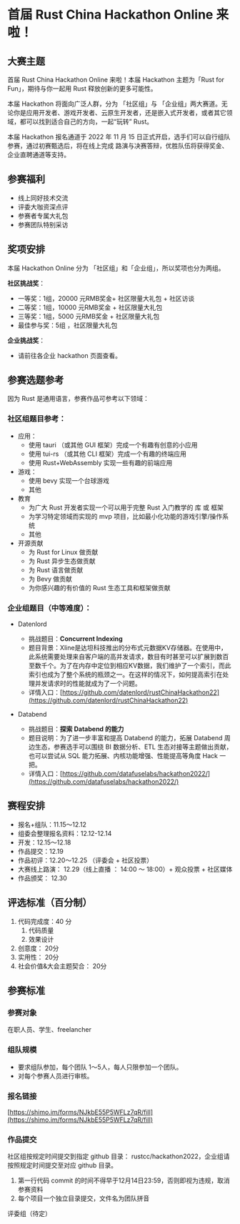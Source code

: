 # 首届 Rust China Hackathon Online 来啦！

## 大赛主题

首届 Rust China Hackathon Online 来啦！本届 Hackathon 主题为「Rust for Fun」，期待与你一起用 Rust 释放创新的更多可能性。

本届  Hackathon 将面向广泛人群，分为 「社区组」与 「企业组」两大赛道。无论你是应用开发者、游戏开发者、云原生开发者，还是嵌入式开发者，或者其它领域，都可以找到适合自己的方向，一起“玩转” Rust。

本届 Hackathon 报名通道于 2022 年 11 月 15 日正式开启，选手们可以自行组队参赛，通过初赛甄选后，将在线上完成 路演与决赛答辩，优胜队伍将获得奖金、企业直聘通道等支持。

## 参赛福利

- 线上同好技术交流
- 评委大咖资深点评
- 参赛者专属大礼包
- 参赛团队特别采访

## 奖项安排

本届 Hackathon Online 分为 「社区组」和「企业组」，所以奖项也分为两组。

**社区挑战奖**：

- 一等奖：1组，20000 元RMB奖金+ 社区限量大礼包 + 社区访谈 
- 二等奖：1组，10000 元RMB奖金 + 社区限量大礼包
- 三等奖：1组，5000 元RMB奖金 + 社区限量大礼包
- 最佳参与奖：5组 ，社区限量大礼包

**企业挑战奖**：

- 请前往各企业 hackathon 页面查看。

## 参赛选题参考

因为 Rust 是通用语言，参赛作品可参考以下领域：

### 社区组题目参考：

- 应用：
  - 使用 tauri （或其他 GUI 框架）完成一个有趣有创意的小应用
  - 使用 tui-rs （或其他 CLI 框架）完成一个有趣的终端应用
  - 使用 Rust+WebAssembly 实现一些有趣的前端应用
- 游戏：
  - 使用 bevy 实现一个台球游戏
  - 其他
- 教育
  - 为广大 Rust 开发者实现一个可以用于完整 Rust 入门教学的 库 或 框架
  - 为学习特定领域而实现的 mvp 项目，比如最小化功能的游戏引擎/操作系统
  - 其他
- 开源贡献
  - 为 Rust for Linux 做贡献
  - 为 Rust 异步生态做贡献
  - 为 Rust 语言做贡献
  - 为 Bevy 做贡献
  - 为你感兴趣的有价值的 Rust 生态工具和框架做贡献

### 企业组题目（中等难度）：

- Datenlord
  - 挑战题目：**Concurrent Indexing**
  - 题目背景：Xline是达坦科技推出的分布式元数据KV存储器。在使用中，此系统需要处理来自客户端的高并发请求，数目有时甚至可以扩展到数百至数千个。为了在内存中定位到相应KV数据，我们维护了一个索引，而此索引也成为了整个系统的瓶颈之一。在这样的情况下，如何提高索引在处理并发请求时的性能就成为了一个问题。
  - 详情入口：[https://github.com/datenlord/rustChinaHackathon22](https://github.com/datenlord/rustChinaHackathon22)

- Databend 
  - 挑战题目：**探索 Databend 的能力**
  - 题目说明：为了进一步丰富和提高 Databend 的能力，拓展 Databend 周边生态，参赛选手可以围绕 BI 数据分析、ETL 生态对接等主题做出贡献，也可以尝试从 SQL 能力拓展、内核功能增强、性能提高等角度 Hack 一把。
  - 详情入口：[https://github.com/datafuselabs/hackathon2022/](https://github.com/datafuselabs/hackathon2022/)


## 赛程安排

- 报名+组队：11.15～12.12 
- 组委会整理报名资料：12.12-12.14
- 开发：12.15～12.18 
- 作品提交：12.19 
- 作品初评：12.20～12.25 （评委会 + 社区投票）
- 大赛线上路演： 12.29（线上直播 ： 14:00 ～ 18:00）+ 观众投票 + 社区媒体
- 作品颁奖： 12.30

 
## 评选标准（百分制）

1. 代码完成度：40 分
   1. 代码质量
   2. 效果设计
2. 创意度： 20分
3. 实用性： 20分
4. 社会价值&大会主题契合： 20分

## 参赛标准
### 参赛对象

在职人员、学生、freelancher

### 组队规模
- 要求组队参加，每个团队 1～5人，每人只限参加一个团队。
- 对每个参赛人员进行审核。

### 报名链接

[https://shimo.im/forms/NJkbE55P5WFLz7qR/fill](https://shimo.im/forms/NJkbE55P5WFLz7qR/fill)

### 作品提交

社区组按规定时间提交到指定 github 目录： rustcc/hackathon2022，企业组请按照规定时间提交至对应 github 目录。

1. 第一行代码 commit 的时间不得早于12月14日23:59，否则即视为违规，取消参赛资料
2. 每个项目一个独立目录提交，文件名为团队拼音

评委组（待定）


